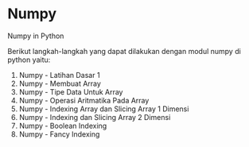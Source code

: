 # Numpy
Numpy in Python

Berikut langkah-langkah yang dapat dilakukan dengan modul numpy di python yaitu:

1. Numpy - Latihan Dasar 1
2. Numpy - Membuat Array
3. Numpy - Tipe Data Untuk Array
4. Numpy - Operasi Aritmatika Pada Array
5. Numpy - Indexing Array dan Slicing Array 1 Dimensi
6. Numpy - Indexing dan Slicing Array 2 Dimensi
7. Numpy - Boolean Indexing
8. Numpy - Fancy Indexing
